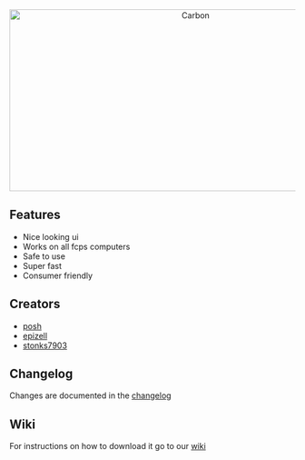 <div align="center">

<img src="https://socialify.git.ci/ImPosh/Carbon/image?description=1&descriptionEditable=Carbon%20is%20an%20unblocking%20software%20for%20windows%20users%20who%20are%20impacted%20by%20Lightspeed%20systems.&font=Inter&forks=1&issues=1&language=1&logo=https%3A%2F%2Fgithub.com%2FImPosh%2FCarbon%2Fblob%2Fmain%2FMain%2FCarbonLogo-fotor-bg-remover-20230523122211.png%3Fraw%3Dtrue&name=1&owner=1&pattern=Solid&pulls=1&stargazers=1&theme=Dark" alt="Carbon" width="640" height="320" />
 
</div>

## Features

- Nice looking ui
- Works on all fcps computers
- Safe to use
- Super fast
- Consumer friendly

## Creators

- [posh](https://github.com/ImPosh)
- [epizell](https://github.com/Epizell)
- [stonks7903](https://github.com/stonks7903)

## Changelog

Changes are documented in the [changelog](./Changelog.md)

## Wiki

For instructions on how to download it go to our [wiki](https://github.com/ImPosh/Carbon/wiki)
